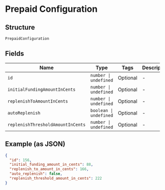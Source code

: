 
# Prepaid Configuration

## Structure

`PrepaidConfiguration`

## Fields

| Name | Type | Tags | Description |
|  --- | --- | --- | --- |
| `id` | `number \| undefined` | Optional | - |
| `initialFundingAmountInCents` | `number \| undefined` | Optional | - |
| `replenishToAmountInCents` | `number \| undefined` | Optional | - |
| `autoReplenish` | `boolean \| undefined` | Optional | - |
| `replenishThresholdAmountInCents` | `number \| undefined` | Optional | - |

## Example (as JSON)

```json
{
  "id": 156,
  "initial_funding_amount_in_cents": 88,
  "replenish_to_amount_in_cents": 166,
  "auto_replenish": false,
  "replenish_threshold_amount_in_cents": 222
}
```

